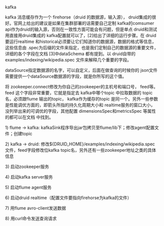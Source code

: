kafka

kafka 消息缓存作为一个 firehorse（druid 的数据源，输入源）， druid集成的很好。官网上给出的建议是如果在集群部署的话需要自己定制 kafka的comsumer api作为druid的输入源，否则在一致性方面可能会有问题，但是单点 druid和测试用直接用druid集成的 kafka配置就可以了，\[2\]给出了详细的运行步骤。在 druid要运行realtime 和historical必须要让它们知道你的数据源，数据的格式等信息，这些信息由 .spec为后缀的文件来指定，也是我们定制自己的数据源的重要文件，详细的各个字段在文档 \[3\]中dataSchema 都有提到。以 druid自带的examples/indexing/wikipedia.spec 文件来解释几个重要的字段。

dataSource指定数据源的名字，可以自定义，后面在做查询的时候你的 json文件需要提供一个dataSource数据源的字段，就是你所写的这个值。

将 zookeeper.connect修改为你自己的zookeeper的主机号和端口号， feed等。feed 这个字段非常重要，它就是指定去 kafka中哪个topic 中拉取数据的 topic名，必须跟flume 输出的topic， kafka作为缓存的topic 是同一个。另外一些参数是性能调优方面的，即箭头所指的持久化周期大小和 realtime服务的窗口大小， 没列举出来的可调优的字段，其他配置 dimensionsSpec和metricsSpec 等属性的都可以在文档 中找到。

1\) flume -&gt; kafka: kafkaSink程序导出jar包拷贝至flume/lib下；修改agent配置文件；创建topic

2\) kafka -&gt; druid: 修改${DRUID\_HOME}/examples/indexing/wikipedia.spec文件，feed字段修改位kafka topic名，另外还有一些zookeeper地址之类的具体信息

3\) 启动zookeeper服务

4\) 启动kafka server服务

5\) 启动flume agent服务

6\) 启动druid realtime（配置文件要指向firehorse为kafka的文件）

7\) 用flume avro-client发送数据

8\) 用curl命令发送查询请求



